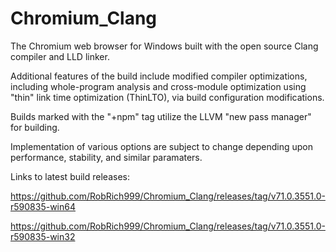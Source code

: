 # Chromium_Clang

The Chromium web browser for Windows built with the open source Clang compiler and LLD linker.

Additional features of the build include modified compiler optimizations, including whole-program analysis and cross-module optimization using "thin" link time optimization (ThinLTO), via build configuration modifications.

Builds marked with the "+npm" tag utilize the LLVM "new pass manager" for building.

Implementation of various options are subject to change depending upon performance, stability, and similar paramaters.

Links to latest build releases:

https://github.com/RobRich999/Chromium_Clang/releases/tag/v71.0.3551.0-r590835-win64

https://github.com/RobRich999/Chromium_Clang/releases/tag/v71.0.3551.0-r590835-win32
